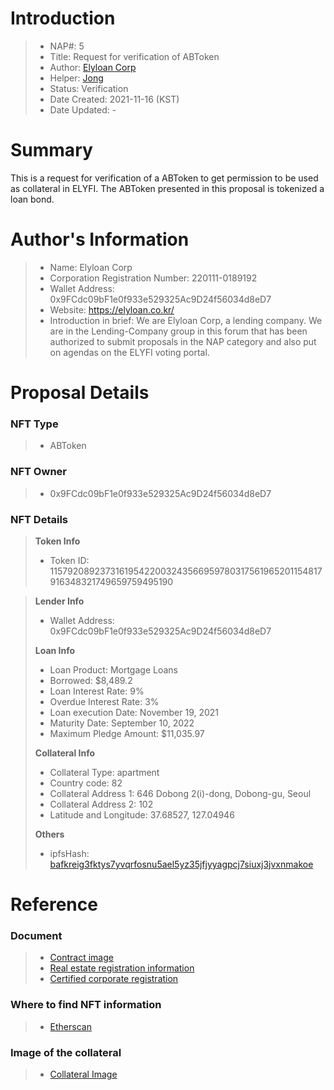 # Introduction

>- NAP#: 5
>- Title: Request for verification of ABToken
>- Author: [Elyloan Corp](https://forum.elyfi.world/u/elyloancorp/summary)
>- Helper: [Jong](https://forum.elyfi.world/u/Jong/summary)
>- Status: Verification
>- Date Created: 2021-11-16 (KST)
>- Date Updated: - 

# Summary

This is a request for verification of a ABToken to get permission to be used as collateral in ELYFI. The ABToken presented in this proposal is tokenized a loan bond.
#
# Author's Information

>- Name: Elyloan Corp
>- Corporation Registration Number: 220111-0189192
>- Wallet Address: 0x9FCdc09bF1e0f933e529325Ac9D24f56034d8eD7
>- Website: https://elyloan.co.kr/
>- Introduction in brief: We are Elyloan Corp, a lending company. We are in the Lending-Company group in this forum that has been authorized to submit proposals in the NAP category and also put on agendas on the ELYFI voting portal.

# Proposal Details

### NFT Type 
>- ABToken

### NFT Owner
>- 0x9FCdc09bF1e0f933e529325Ac9D24f56034d8eD7

### NFT Details

> **Token Info**
>- Token ID: 
115792089237316195422003243566959780317561965201154817916348321749659759495190


> **Lender Info**
>- Wallet Address: 0x9FCdc09bF1e0f933e529325Ac9D24f56034d8eD7
>
> **Loan Info**
>- Loan Product: Mortgage Loans
>- Borrowed: $8,489.2
>- Loan Interest Rate: 9%
>- Overdue Interest Rate: 3%
>- Loan execution Date: November 19, 2021
>- Maturity Date: September 10, 2022
>- Maximum Pledge Amount: $11,035.97
>
> **Collateral Info**
>- Collateral Type: apartment
>- Country code: 82
>- Collateral Address 1: 646 Dobong 2(i)-dong, Dobong-gu, Seoul
>- Collateral Address 2: 102
>- Latitude and Longitude: 37.68527, 127.04946
>
> **Others**
>- ipfsHash: [bafkreig3fktys7yvqrfosnu5ael5yz35jfjyyagpcj7siuxj3jvxnmakoe](https://slate.textile.io/ipfs/bafkreig3fktys7yvqrfosnu5ael5yz35jfjyyagpcj7siuxj3jvxnmakoe)

# Reference

### Document
>- [Contract image](https://slate.textile.io/ipfs/bafybeig7grbss2mult3ng7ih3fourbsaduiszjz2ehnc3lnzb62yfvgqjq)
>- [Real estate registration information](https://slate.textile.io/ipfs/bafkreidlkpnde5ptz3tnsb33v2czkhyoczgs5ap5usjgpifmailbew4bey)
>- [Certified corporate registration](https://slate.textile.io/ipfs/bafybeicgydltpbqli36hatlyim52ovpfz35yuwpqaauay6tibixhvgxerq)

### Where to find NFT information 
>- [Etherscan](https://etherscan.io/token/0x68f69ab21242e194ebd7534b598e26180dd92616?a=115792089237316195422003243566959780317561965201154817916348321749659759495190)

### Image of the collateral 
>- [Collateral Image](https://slate.textile.io/ipfs/bafybeidffhotac56zjsohaqubc6hd52qivtvrgfuvjsl6af43macidprmu)

